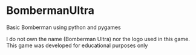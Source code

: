 # BombermanUltra
Basic Bomberman using python and pygames

I do not own the name (Bomberman Ultra) nor the logo used in this game.
This game was developed for educational purposes only
